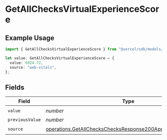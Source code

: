 # GetAllChecksVirtualExperienceScore

## Example Usage

```typescript
import { GetAllChecksVirtualExperienceScore } from "@vercel/sdk/models/operations/getallchecks.js";

let value: GetAllChecksVirtualExperienceScore = {
  value: 6924.72,
  source: "web-vitals",
};
```

## Fields

| Field                                                                                                                                          | Type                                                                                                                                           | Required                                                                                                                                       | Description                                                                                                                                    |
| ---------------------------------------------------------------------------------------------------------------------------------------------- | ---------------------------------------------------------------------------------------------------------------------------------------------- | ---------------------------------------------------------------------------------------------------------------------------------------------- | ---------------------------------------------------------------------------------------------------------------------------------------------- |
| `value`                                                                                                                                        | *number*                                                                                                                                       | :heavy_check_mark:                                                                                                                             | N/A                                                                                                                                            |
| `previousValue`                                                                                                                                | *number*                                                                                                                                       | :heavy_minus_sign:                                                                                                                             | N/A                                                                                                                                            |
| `source`                                                                                                                                       | [operations.GetAllChecksChecksResponse200ApplicationJSONSource](../../models/operations/getallcheckschecksresponse200applicationjsonsource.md) | :heavy_check_mark:                                                                                                                             | N/A                                                                                                                                            |